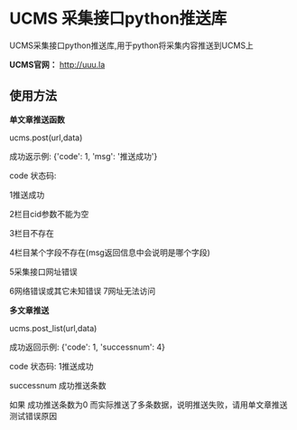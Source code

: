 # UCMS 采集接口python推送库

UCMS采集接口python推送库,用于python将采集内容推送到UCMS上

**UCMS官网：** http://uuu.la




## 使用方法
**单文章推送函数**

ucms.post(url,data)

成功返示例: {'code': 1, 'msg': '推送成功'}

code 状态码: 

1推送成功 

2栏目cid参数不能为空 

3栏目不存在 

4栏目某个字段不存在(msg返回信息中会说明是哪个字段) 

5采集接口网址错误 

6网络错误或其它未知错误 7网址无法访问




**多文章推送**

ucms.post_list(url,data)

成功返回示例: {'code': 1, 'successnum': 4}

code 状态码: 1推送成功

successnum 成功推送条数

如果 成功推送条数为0 而实际推送了多条数据，说明推送失败，请用单文章推送测试错误原因